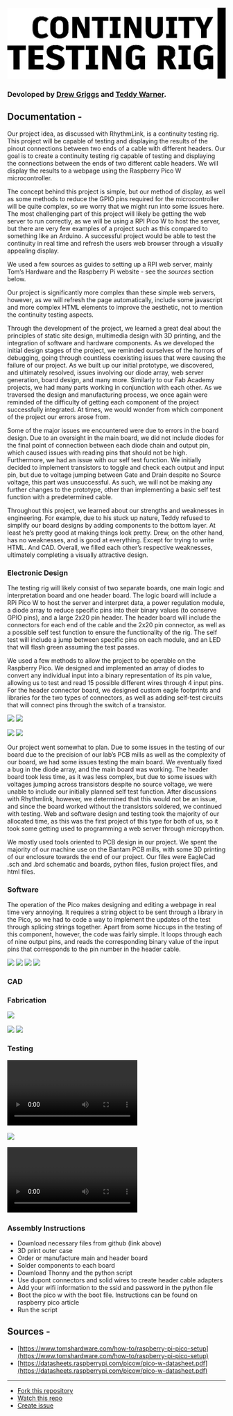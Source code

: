 ![](https://github.com/Twarner491/ContunityTestingRig/blob/main/assets/logo.png)

### Devoloped by [Drew Griggs](http://fabacademy.org/2021/labs/charlotte/students/drew-griggs/about/) and [Teddy Warner](https://teddywarner.org/About-Me/about/).

## Documentation -

Our project idea, as discussed with RhythmLink, is a continuity testing rig. This project will be capable of testing and displaying the results of the pinout connections between two ends of a cable with different headers. Our goal is to create a continuity testing rig capable of testing and displaying the connections between the ends of two different cable headers. We will display the results to a webpage using the Raspberry Pico W microcontroller.

The concept behind this project is simple, but our method of display, as well as some methods to reduce the GPIO pins required for the microcontroller will be quite complex, so we worry that we might run into some issues here. The most challenging part of this project will likely be getting the web server to run correctly, as we will be using a RPI Pico W to host the server, but there are very few examples of a project such as this compared to something like an Arduino. A successful project would be able to test the continuity in real time and refresh the users web browser through a visually appealing display.

We used a few sources as guides to setting up a RPI web server, mainly Tom’s Hardware and the Raspberry Pi website - see the *sources* section below.

Our project is significantly more complex than these simple web servers, however, as we will refresh the page automatically, include some javascript and more complex HTML elements to improve the aesthetic, not to mention the continuity testing aspects.

Through the development of the project, we learned a great deal about the principles of static site design, multimedia design with 3D printing, and the integration of software and hardware components. As we developed the initial design stages of the project, we reminded ourselves of the horrors of debugging, going through countless coexisting issues that were causing the failure of our project. As we built up our initial prototype, we discovered, and ultimately resolved, issues involving our diode array, web server generation, board design, and many more. Similarly to our Fab Academy projects, we had many parts working in conjunction with each other. As we traversed the design and manufacturing process, we once again were reminded of the difficulty of getting each component of the project successfully integrated. At times, we would wonder from which component of the project our errors arose from.

Some of the major issues we encountered were due to errors in the board design. Due to an oversight in the main board, we did not include diodes for the final point of connection between each diode chain and output pin, which caused issues with reading pins that should not be high. Furthermore, we had an issue with our self test function. We initially decided to implement transistors to toggle and check each output and input pin, but due to voltage jumping between Gate and Drain despite no Source voltage, this part was unsuccessful. As such, we will not be making any further changes to the prototype, other than implementing a basic self test function with a predetermined cable.

Throughout this project, we learned about our strengths and weaknesses in engineering. For example, due to his stuck up nature, Teddy refused to simplify our board designs by adding components to the bottom layer. At least he’s pretty good at making things look pretty. Drew, on the other hand, has no weaknesses, and is good at everything. Except for trying to write HTML. And CAD. Overall, we filled each other’s respective weaknesses, ultimately completing a visually attractive design.

### Electronic Design

The testing rig will likely consist of two separate boards, one main logic and interpretation board and one header board. The logic board will include a RPi Pico W to host the server and interpret data, a power regulation module, a diode array to reduce specific pins into their binary values (to conserve GPIO pins), and a large 2x20 pin header. The header board will include the connectors for each end of the cable and the 2x20 pin connector, as well as a possible self test function to ensure the functionality of the rig. The self test will include a jump between specific pins on each module, and an LED that will flash green assuming the test passes.

We used a few methods to allow the project to be operable on the Raspberry Pico. We designed and implemented an array of diodes to convert any individual input into a binary representation of its pin value, allowing us to test and read 15 possible different wires through 4 input pins. For the header connector board, we designed custom eagle footprints and libraries for the two types of connectors, as well as adding self-test circuits that will connect pins through the switch of a transistor.

![](https://lh5.googleusercontent.com/rti6v7MuPoyAlh03Rgtjose6RkwOiT6HDU5eBfhmoVqr0T_wuMiu1hlBDJiy092YbsoZHYx3oSAhuqF3QlTbc4UCl5dsF80yNbaRRKSmxW5B6DqxrxRZZBW0vMJAmhmWeZuZ9oWIv41tCbujap0o5KirLg=s2048)
![](https://lh3.googleusercontent.com/cMdF-teHQxVOvGYpneJAn0zXiHT1dFFI5fvLKQRQbJpv8RHehAfNGU73r3o31gr1EP6dDgbDEEDF1B0HM5gGeQOkDQfHyef0X2F3Lgqb7r4D55xVImUkteW9xgoWqOMfXfpn0UXRooC1vwiH2_BYSRMTFw=s2048) 

![](https://lh6.googleusercontent.com/PpNnPEPs2V1s2-iVDTer5H3JRJICPiVzRWn0-L2HJNxlAWdNjlRm-dqk6xnFquJHVEl8-ZhuZGOaEludGKbU2ZoQUVoHJWmcbJ_KSOaxIPxAa4P-S2X05NZwkroI0ZWbiWWKI9BGTL8ITBJ5zSVxrKw3SA=s2048)
![](https://lh6.googleusercontent.com/glCV0ZEE7p7d8JUqK5hKd7d5XOA3o-3Q7VWxhmznj_fHIiKKrdJec50pPnnKXsBw4Qx0jf8ccoDCEMV9NSh6b9nsnBFJW4zxTWpi9kb0kBUPohX4K9agHCRQjOyXUTlSiKPYwA9SUXvf4wVP3YoQgeJa0w=s2048)

Our project went somewhat to plan. Due to some issues in the testing of our board due to the precision of our lab’s PCB mills as well as the complexity of our board, we had some issues testing the main board. We eventually fixed a bug in the diode array, and the main board was working. The header board took less time, as it was less complex, but due to some issues with voltages jumping across transistors despite no source voltage, we were unable to include our initially planned self test function. After discussions with Rhythmlink, however, we determined that this would not be an issue, and since the board worked without the transistors soldered, we continued with testing. Web and software design and testing took the majority of our allocated time, as this was the first project of this type for both of us, so it took some getting used to programming a web server through micropython.

We mostly used tools oriented to PCB design in our project. We spent the majority of our machine use on the Bantam PCB mills, with some 3D printing of our enclosure towards the end of our project. Our files were EagleCad .sch and .brd schematic and boards, python files, fusion project files, and html files.

### Software

The operation of the Pico makes designing and editing a webpage in real time very annoying. It requires a string object to be sent through a library in the Pico, so we had to code a way to implement the updates of the test through splicing strings together. Apart from some hiccups in the testing of this component, however, the code was fairly simple. It loops through each of nine output pins, and reads the corresponding binary value of the input pins that corresponds to the pin number in the header cable.

![](https://lh3.googleusercontent.com/Q46wK5Hsf0tNiuxnwHVpzzChdQ10nVqN3TZXtRxaR8jgSF97QcTlPwGDE-96yHkum-4G-Auow1A6fMlhPiNx34ruwF2OWOHDBV4Ngmlc5X-FdLdrvHZh1I5rWqPP5ZvEVt5UUak0hFdGVzhQsBywMgfTFg=s2048)
![](https://lh6.googleusercontent.com/0P0iViJ7Ho5iW5a2vP5T8zlSZMUksdRMUUL2LPNlYR-cDenBw6ZhzWJY2Bk_i-0TiRxCt_KUjVfhZUB2YbfzlAnAfi_Sj30ONogZjEZBZ6ffnmqHAy2WRN7-SO4vABS_9Yu24yDuIGO-Es6MoWcx4ww-iA=s2048)
![](https://lh4.googleusercontent.com/8BPZkzZkcpiU456Qb7Wq6VcMd951T1THDqCbBbjzb4iEDBlWlsKYFv8mkYHJgQDk8mWqcFVgr_YFS4z_iUJcckym6M5LFaM-4ndY3miUTR-zeVrANZXKDnwpMV1Otz_BqVcvjBSEbNQmT1o4pVmBqN1_4A=s2048)
![](https://lh4.googleusercontent.com/uDsuWO2sXKM25495SSR2HI6eQ44gFp4R45Ja5wBBcq4Dm1VWuRH9a9inQKBoZzat0-T7lS6bCxWyaZKBy8BtqRWA7W-0SV2artZBIqVjQBFW3WVmr3PrcZvA5InZrljHXH7tKXln7Ra7R9-hSFELg4js0w=s2048)

### CAD



### Fabrication

![](https://lh5.googleusercontent.com/kFsb-2NWB4RrJoKmtjeXt-PreS5i-sQ2bQCFDOruiq-jtHDpG_Z6XJ0ir_d24_QZrsJ-7TkmencPa9_vlqqZAzTCAU772oLlCkLNxw-JLf7dofHnpeOOm8iJ0pOaiPgjXX6owQ-0ioM_506wBRP2KQ1cIQ=s2048)

![](https://lh3.googleusercontent.com/x_ro7CsahOadsJbF1w1ZxfbA1ggoqdXlvRRPE3gA1HOWYEJaqBrJqQR8slWjMgKZTTaHNVaLgjtCeXafzxeHIXaDEvZcixgWEX452i_vOWZI-1ibWAx4t74WkfFI9jrZTaWz9TwENvxyQjj1oesE-rskhA=s2048)
![](https://lh6.googleusercontent.com/DG9NRtf-88ZE2CXPEN0UKcwDeB5yQB0cUZuaeV2iXd68y7zigl_WzmBxNh2X9yYc7kZbgdxdv2yo9_jLPdiqHHCTfaA_UK9LrXGn9R1cXq6y1r4FA6AO40wjzzFOAzAAZjXz58HgjZxD0jzpAQgNX7v87w=s2048) 

### Testing

![](https://raw.githubusercontent.com/Twarner491/ContunityTestingRig/main/assets/ContTestWorking.mp4)

![](https://lh5.googleusercontent.com/0GVkfh_DIdbBJlL_fOxFQUjcdMgFYwVumCB7ItI6uI0POPO9G1cycs-ywQQY8XpH_Hcj7f5Dsf_8AparOaUCarbp74y6nYTkM4nmMRn2sDrcxOtlcUwAbor1zFeUYJ7RAG4Sx1jPplNZ7YllzcWxy2Csjg=s2048)

![](https://raw.githubusercontent.com/Twarner491/ContunityTestingRig/main/assets/FinalConTestRig.mov)

### Assembly Instructions

- Download necessary files from github (link above)
- 3D print outer case
- Order or manufacture main and header board
- Solder components to each board
- Download Thonny and the python script
- Use dupont connectors and solid wires to create header cable adapters
- Add your wifi information to the ssid and password in the python file
- Boot the pico w with the boot file. Instructions can be found on raspberry pico article
- Run the script

## Sources -
 - [https://www.tomshardware.com/how-to/raspberry-pi-pico-setup](https://www.tomshardware.com/how-to/raspberry-pi-pico-setup)
 - [https://datasheets.raspberrypi.com/picow/pico-w-datasheet.pdf](https://datasheets.raspberrypi.com/picow/pico-w-datasheet.pdf)

---
- [Fork this repository](https://github.com/Twarner491/ContunityTestingRig/fork)
- [Watch this repo](https://github.com/Twarner491/ContunityTestingRig/subscription)
- [Create issue](https://github.com/Twarner491/ContunityTestingRig/issues/new)
